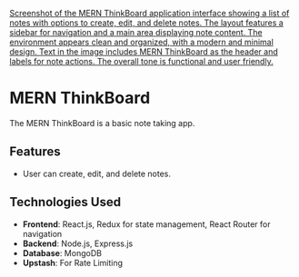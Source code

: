 [Screenshot of the MERN ThinkBoard application interface showing a list of notes with options to create, edit, and delete notes. The layout features a sidebar for navigation and a main area displaying note content. The environment appears clean and organized, with a modern and minimal design. Text in the image includes MERN ThinkBoard as the header and labels for note actions. The overall tone is functional and user friendly.](/frontend/public/Mern-Thikboard_Screenshot.png)

# MERN ThinkBoard

The MERN ThinkBoard is a basic note taking app.

## Features

- User can create, edit, and delete notes.

## Technologies Used

- **Frontend**: React.js, Redux for state management, React Router for navigation
- **Backend**: Node.js, Express.js
- **Database**: MongoDB
- **Upstash**: For Rate Limiting
